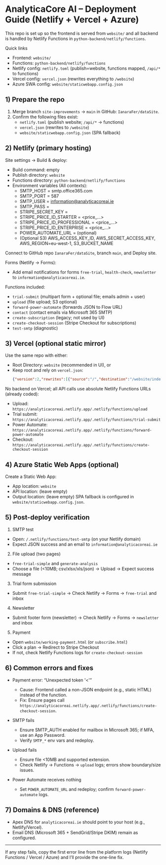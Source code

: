 # AnalyticaCore AI – Deployment Guide (Netlify + Vercel + Azure)

This repo is set up so the frontend is served from `website/` and all backend is handled by Netlify Functions in `python-backend/netlify/functions`.

Quick links
- Frontend: `website/`
- Functions: `python-backend/netlify/functions`
- Netlify config: `netlify.toml` (publish=website, functions mapped, `/api/*` to functions)
- Vercel config: `vercel.json` (rewrites everything to `/website`)
- Azure SWA config: `website/staticwebapp.config.json`

## 1) Prepare the repo

1) Merge branch `site-improvements` → `main` in GitHub: `IanaraFer/dataSite`.
2) Confirm the following files exist:
   - `netlify.toml` (publish website; `/api/*` → functions)
   - `vercel.json` (rewrites to `/website`)
   - `website/staticwebapp.config.json` (SPA fallback)

## 2) Netlify (primary hosting)

Site settings → Build & deploy:
- Build command: empty
- Publish directory: `website`
- Functions directory: `python-backend/netlify/functions`
- Environment variables (All contexts):
  - SMTP_HOST = smtp.office365.com
  - SMTP_PORT = 587
  - SMTP_USER = information@analyticacoreai.ie
  - SMTP_PASS = <mailbox password or app password if MFA>
  - STRIPE_SECRET_KEY = <your Stripe secret key>
  - STRIPE_PRICE_ID_STARTER = <price_...>
  - STRIPE_PRICE_ID_PROFESSIONAL = <price_...>
  - STRIPE_PRICE_ID_ENTERPRISE = <price_...>
  - POWER_AUTOMATE_URL = <Flow HTTP Request URL> (optional)
  - (Optional S3) AWS_ACCESS_KEY_ID, AWS_SECRET_ACCESS_KEY, AWS_REGION=eu-west-1, S3_BUCKET_NAME

Connect to GitHub repo `IanaraFer/dataSite`, branch `main`, and Deploy site.

Forms (Netlify → Forms):
- Add email notifications for forms `free-trial`, `health-check`, `newsletter` to `information@analyticacoreai.ie`.

Functions included:
- `trial-submit` (multipart form + optional file; emails admin + user)
- `upload` (file upload; S3 optional)
- `forward-power-automate` (forwards JSON to Flow URL)
- `contact` (contact emails via Microsoft 365 SMTP)
- `create-subscription` (legacy; not used by UI)
- `create-checkout-session` (Stripe Checkout for subscriptions)
- `test-smtp` (diagnostic)

## 3) Vercel (optional static mirror)

Use the same repo with either:
- Root Directory: `website` (recommended in UI), or
- Keep root and rely on `vercel.json`:
  ```json
  {"version":2,"rewrites":[{"source":"/","destination":"/website/index.html"},{"source":"/(.*)","destination":"/website/$1"}]}
  ```

No backend on Vercel; all API calls use absolute Netlify Functions URLs (already coded):
- Upload: `https://analyticacoreai.netlify.app/.netlify/functions/upload`
- Trial submit: `https://analyticacoreai.netlify.app/.netlify/functions/trial-submit`
- Power Automate: `https://analyticacoreai.netlify.app/.netlify/functions/forward-power-automate`
- Checkout: `https://analyticacoreai.netlify.app/.netlify/functions/create-checkout-session`

## 4) Azure Static Web Apps (optional)

Create a Static Web App:
- App location: `website`
- API location: (leave empty)
- Output location: (leave empty)
SPA fallback is configured in `website/staticwebapp.config.json`.

## 5) Post-deploy verification

1) SMTP test
- Open: `/.netlify/functions/test-smtp` (on your Netlify domain)
- Expect JSON success and an email to `information@analyticacoreai.ie`

2) File upload (two pages)
- `free-trial-simple` and `generate-analysis`
- Choose a file (<10MB; csv/xlsx/xls/json) → Upload → Expect success message

3) Trial form submission
- Submit `free-trial-simple` → Check Netlify → Forms → `free-trial` and inbox

4) Newsletter
- Submit footer form (newsletter) → Check Netlify → Forms → `newsletter` and inbox

5) Payment
- Open `website/working-payment.html` (or `subscribe.html`)
- Click a plan → Redirect to Stripe Checkout
- If not, check Netlify Functions logs for `create-checkout-session`

## 6) Common errors and fixes

- Payment error: “Unexpected token '<'”
  - Cause: Frontend called a non-JSON endpoint (e.g., static HTML) instead of the function.
  - Fix: Ensure pages call `https://analyticacoreai.netlify.app/.netlify/functions/create-checkout-session`.

- SMTP fails
  - Ensure SMTP_AUTH enabled for mailbox in Microsoft 365; if MFA, use an App Password.
  - Verify `SMTP_*` env vars and redeploy.

- Upload fails
  - Ensure file <10MB and supported extension.
  - Check Netlify → Functions → `upload` logs; errors show boundary/size issues.

- Power Automate receives nothing
  - Set `POWER_AUTOMATE_URL` and redeploy; confirm `forward-power-automate` logs.

## 7) Domains & DNS (reference)

- Apex DNS for `analyticacoreai.ie` should point to your host (e.g., Netlify/Vercel).
- Email DNS (Microsoft 365 + SendGrid/Stripe DKIM) remain as configured.

---

If any step fails, copy the first error line from the platform logs (Netlify Functions / Vercel / Azure) and I’ll provide the one-line fix.

